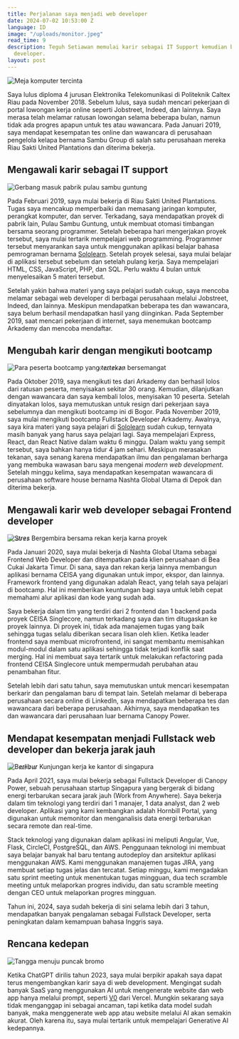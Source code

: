 ```yaml
---
title: Perjalanan saya menjadi web developer
date: 2024-07-02 10:53:00 Z
language: ID
image: "/uploads/monitor.jpeg"
read_time: 9
description: Teguh Setiawan memulai karir sebagai IT Support kemudian beralih ke web
  developer.
layout: post
---
```


![Meja komputer tercinta](/uploads/monitor.jpeg)

Saya lulus diploma 4 jurusan Elektronika Telekomunikasi di Politeknik Caltex Riau pada November 2018. Sebelum lulus, saya sudah mencari pekerjaan di portal lowongan kerja online seperti Jobstreet, Indeed, dan lainnya. Saya merasa telah melamar ratusan lowongan selama beberapa bulan, namun tidak ada progres apapun untuk tes atau wawancara. Pada Januari 2019, saya mendapat kesempatan tes online dan wawancara di perusahaan pengelola kelapa bernama Sambu Group di salah satu perusahaan mereka Riau Sakti United Plantations dan diterima bekerja.

## Mengawali karir sebagai IT support

![Gerbang masuk pabrik pulau sambu guntung](/uploads/sambu.jpg)

Pada Februari 2019, saya mulai bekerja di Riau Sakti United Plantations. Tugas saya mencakup memperbaiki dan memasang jaringan komputer, perangkat komputer, dan server. Terkadang, saya mendapatkan proyek di pabrik lain, Pulau Sambu Guntung, untuk membuat otomasi timbangan bersama seorang programmer. Setelah beberapa hari mengerjakan proyek tersebut, saya mulai tertarik mempelajari web programming. Programmer tersebut menyarankan saya untuk menggunakan aplikasi belajar bahasa pemrograman bernama [Sololearn](https://www.sololearn.com). Setelah proyek selesai, saya mulai belajar di aplikasi tersebut sebelum dan setelah pulang kerja. Saya mempelajari HTML, CSS, JavaScript, PHP, dan SQL. Perlu waktu 4 bulan untuk menyelesaikan 5 materi tersebut.

Setelah yakin bahwa materi yang saya pelajari sudah cukup, saya mencoba melamar sebagai web developer di berbagai perusahaan melalui Jobstreet, Indeed, dan lainnya. Meskipun mendapatkan beberapa tes dan wawancara, saya belum berhasil mendapatkan hasil yang diinginkan. Pada September 2019, saat mencari pekerjaan di internet, saya menemukan bootcamp Arkademy dan mencoba mendaftar.

## Mengubah karir dengan mengikuti bootcamp

![Para peserta bootcamp yang ̷t̷e̷r̷t̷e̷k̷a̷n̷  bersemangat](/uploads/me-at-arkademy.JPG)

Pada Oktober 2019, saya mengikuti tes dari Arkademy dan berhasil lolos dari ratusan peserta, menyisakan sekitar 30 orang. Kemudian, dilanjutkan dengan wawancara dan saya kembali lolos, menyisakan 10 peserta. Setelah dinyatakan lolos, saya memutuskan untuk resign dari pekerjaan saya sebelumnya dan mengikuti bootcamp ini di Bogor. Pada November 2019, saya mulai mengikuti bootcamp Fullstack Developer Arkademy. Awalnya, saya kira materi yang saya pelajari di [Sololearn](https://www.sololearn.com) sudah cukup, ternyata masih banyak yang harus saya pelajari lagi. Saya mempelajari Express, React, dan React Native dalam waktu 6 minggu. Dalam waktu yang sempit tersebut, saya bahkan hanya tidur 4 jam sehari. Meskipun merasakan tekanan, saya senang karena mendapatkan ilmu dan pengalaman berharga yang membuka wawasan baru saya mengenai *modern web development*. Setelah minggu kelima, saya mendapatkan kesempatan wawancara di perusahaan software house bernama Nashta Global Utama di Depok dan diterima bekerja.

## Mengawali karir web developer sebagai Frontend developer

![ ̷S̷t̷r̷e̷s̷  Bergembira bersama rekan kerja karna proyek](/uploads/nashta-team.jpeg)

Pada Januari 2020, saya mulai bekerja di Nashta Global Utama sebagai Frontend Web Developer dan ditempatkan pada klien perusahaan di Bea Cukai Jakarta Timur. Di sana, saya dan rekan kerja lainnya membangun aplikasi bernama CEISA yang digunakan untuk impor, ekspor, dan lainnya. Framework frontend yang digunakan adalah React, yang telah saya pelajari di bootcamp. Hal ini memberikan keuntungan bagi saya untuk lebih cepat memahami alur aplikasi dan kode yang sudah ada.

Saya bekerja dalam tim yang terdiri dari 2 frontend dan 1 backend pada proyek CEISA Singlecore, namun terkadang saya dan tim ditugaskan ke proyek lainnya. Di proyek ini, tidak ada manajemen tugas yang baik sehingga tugas selalu diberikan secara lisan oleh klien. Ketika leader frontend saya membuat microfrontend, ini sangat membantu memisahkan modul-modul dalam satu aplikasi sehingga tidak terjadi konflik saat merging. Hal ini membuat saya tertarik untuk melakukan refactoring pada frontend CEISA Singlecore untuk mempermudah perubahan atau penambahan fitur.

Setelah lebih dari satu tahun, saya memutuskan untuk mencari kesempatan berkarir dan pengalaman baru di tempat lain. Setelah melamar di beberapa perusahaan secara online di LinkedIn, saya mendapatkan beberapa tes dan wawancara dari beberapa perusahaan. Akhirnya, saya mendapatkan tes dan wawancara dari perusahaan luar bernama Canopy Power.

## Mendapat kesempatan menjadi Fullstack web developer dan bekerja jarak jauh

![ ̷Be̷r̷l̷i̷b̷u̷r̷  Kunjungan kerja ke kantor di singapura](/uploads/me-in-sg.jpg)

Pada April 2021, saya mulai bekerja sebagai Fullstack Developer di Canopy Power, sebuah perusahaan startup Singapura yang bergerak di bidang energi terbarukan secara jarak jauh (Work from Anywhere). Saya bekerja dalam tim teknologi yang terdiri dari 1 manajer, 1 data analyst, dan 2 web developer. Aplikasi yang kami kembangkan adalah Hornbill Portal, yang digunakan untuk memonitor dan menganalisis data energi terbarukan secara remote dan real-time.

Stack teknologi yang digunakan dalam aplikasi ini meliputi Angular, Vue, Flask, CircleCI, PostgreSQL, dan AWS. Penggunaan teknologi ini membuat saya belajar banyak hal baru tentang autodeploy dan arsitektur aplikasi menggunakan AWS. Kami menggunakan manajemen tugas JIRA, yang membuat setiap tugas jelas dan tercatat. Setiap minggu, kami mengadakan satu sprint meeting untuk menentukan tugas mingguan, dua tech scramble meeting untuk melaporkan progres individu, dan satu scramble meeting dengan CEO untuk melaporkan progres mingguan.

Tahun ini, 2024, saya sudah bekerja di sini selama lebih dari 3 tahun, mendapatkan banyak pengalaman sebagai Fullstack Developer, serta peningkatan dalam kemampuan bahasa Inggris saya.

## Rencana kedepan

![Tangga menuju puncak bromo](/uploads/bromo.jpg)

Ketika ChatGPT dirilis tahun 2023, saya mulai berpikir apakah saya dapat terus mengembangkan karir saya di web development. Mengingat sudah banyak SaaS yang menggunakan AI untuk mengenerate website dan web app hanya melalui prompt, seperti [V0](https://v0.dev) dari Vercel. Mungkin sekarang saya tidak menganggap ini sebagai ancaman, tapi ketika data model sudah banyak, maka menggenerate web app atau website melalui AI akan semakin akurat. Oleh karena itu, saya mulai tertarik untuk mempelajari Generative AI kedepannya.